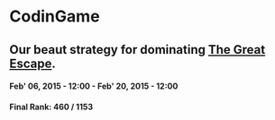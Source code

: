 # CodinGame

## Our beaut strategy for dominating [The Great Escape](http://www.codingame.com/hub/the-great-escape).
#### Feb' 06, 2015 - 12:00 - Feb' 20, 2015 - 12:00
#### Final Rank: 460 / 1153 

